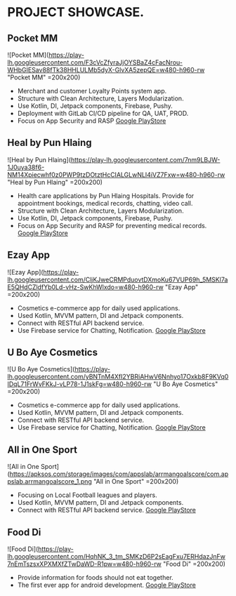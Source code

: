 # PROJECT SHOWCASE.

## Pocket MM
  ![Pocket MM](https://play-lh.googleusercontent.com/F3cVcZfyraJjOYSBaZ4cFacNrou-WHbGIESav88fTk38HHLULMb5dyX-GlvXA5zepQE=w480-h960-rw "Pocket MM" =200x200)
- Merchant and customer Loyalty Points system app.
- Structure with Clean Architecture, Layers Modularization.
- Use Kotlin, DI, Jetpack components, Firebase, Pushy.
- Deployment with GitLab CI/CD pipeline for QA, UAT, PROD.
- Focus on App Security and RASP
[Google PlayStore](https://play.google.com/store/apps/details?id=com.pocket.customer)

## Heal by Pun Hlaing
![Heal by Pun Hlaing](https://play-lh.googleusercontent.com/7nm9LBJW-1J0uya38f6-NM14Xpiecwhf0z0PWP9tzDOtztHcCIALGLwNLI4iVZ7Fxw=w480-h960-rw "Heal by Pun Hlaing" =200x200)
- Health care applications by Pun Hlaing Hospitals. Provide for appointment bookings, medical records, chatting, video call.
- Structure with Clean Architecture, Layers Modularization.
- Use Kotlin, DI, Jetpack components, Firebase, Pushy.
- Focus on App Security and RASP for preventing medical records.
[Google PlayStore](https://play.google.com/store/apps/details?id=com.punhlaing.healapp)

## Ezay App
![Ezay App](https://play-lh.googleusercontent.com/CljKJweCRMPduovtDXmoKu67VUP69h_5MSKl7aE5QHdCZldfYb0Ld-vHz-SwKhWlxdo=w480-h960-rw "Ezay App" =200x200)
- Cosmetics e-commerce app for daily used applications.
- Used Kotlin, MVVM pattern, DI and Jetpack components.
- Connect with RESTful API backend service.
- Use Firebase service for Chatting, Notification.
[Google PlayStore](https://play.google.com/store/apps/details?id=com.punhlaing.healapp)

## U Bo Aye Cosmetics
![U Bo Aye Cosmetics](https://play-lh.googleusercontent.com/yBNTnM4XfI2YBRiAHwV6Nnhyo17Oxkb8F9KVq0IDqL71FrWvFKkJ-vLP78-1J1skFg=w480-h960-rw "U Bo Aye Cosmetics" =200x200)
- Cosmetics e-commerce app for daily used applications.
- Used Kotlin, MVVM pattern, DI and Jetpack components.
- Connect with RESTful API backend service.
- Use Firebase service for Chatting, Notification.
[Google PlayStore](https://play.google.com/store/apps/details?id=com.uba.uboayecosmetic)

## All in One Sport
![All in One Sport](https://apksos.com/storage/images/com/appslab/arrmangoalscore/com.appslab.arrmangoalscore_1.png "All in One Sport" =200x200)
- Focusing on Local Football leagues and players.
- Used Kotlin, MVVM pattern, DI and Jetpack components.
- Connect with RESTful API backend service.
[Google PlayStore](https://play.google.com/store/apps/details?id=com.appslab.arrmangoalscore&hl=en&gl=US)

## Food Di
![Food Di](https://play-lh.googleusercontent.com/HqhNK_3_tm_SMKzD6P2sEagFxu7ERHdazJnFw7nEmTszsxXPXMXfZTwDaWD-R1pw=w480-h960-rw "Food Di" =200x200)
- Provide information for foods should not eat together.
- The first ever app for android development.
[Google PlayStore](https://play.google.com/store/apps/details?id=com.pthw.food&hl=en&gl=US)
